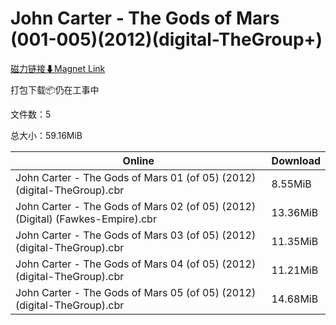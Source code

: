# John Carter - The Gods of Mars (001-005)(2012)(digital-TheGroup+)

[磁力链接⬇Magnet Link](magnet:?xt=urn:btih:b4d646a6b94f62092c500314fab871b8267308f6&dn=John%20Carter%20-%20The%20Gods%20of%20Mars%20%28001-005%29%282012%29%28digital-TheGroup%2B%29)

打包下载📦仍在工事中

文件数：5

总大小：59.16MiB

Online | Download
--- | ---
John Carter - The Gods of Mars 01 (of 05) (2012) (digital-TheGroup).cbr | 8.55MiB
John Carter - The Gods of Mars 02 (of 05) (2012) (Digital) (Fawkes-Empire).cbr | 13.36MiB
John Carter - The Gods of Mars 03 (of 05) (2012) (digital-TheGroup).cbr | 11.35MiB
John Carter - The Gods of Mars 04 (of 05) (2012) (digital-TheGroup).cbr | 11.21MiB
John Carter - The Gods of Mars 05 (of 05) (2012) (digital-TheGroup).cbr | 14.68MiB